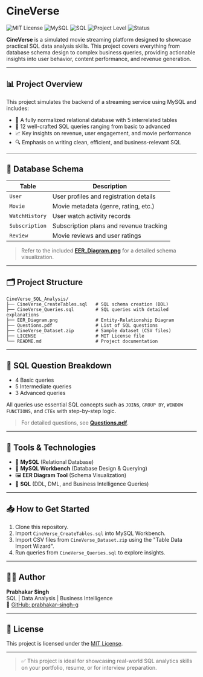 # CineVerse

![MIT License](https://img.shields.io/badge/License-MIT-green.svg)
![MySQL](https://img.shields.io/badge/Database-MySQL-blue)
![SQL](https://img.shields.io/badge/Language-SQL-orange)
![Project Level](https://img.shields.io/badge/Difficulty-Beginner--to--Advanced-yellow)
![Status](https://img.shields.io/badge/Status-Completed-brightgreen)

**CineVerse** is a simulated movie streaming platform designed to showcase practical SQL data analysis skills. This project covers everything from database schema design to complex business queries, providing actionable insights into user behavior, content performance, and revenue generation.

---

## 📊 Project Overview

This project simulates the backend of a streaming service using MySQL and includes:

- 🎯 A fully normalized relational database with 5 interrelated tables  
- 🧠 12 well-crafted SQL queries ranging from basic to advanced  
- 📈 Key insights on revenue, user engagement, and movie performance  
- 🔍 Emphasis on writing clean, efficient, and business-relevant SQL  

---

## 🧱 Database Schema

| Table          | Description                              |
| -------------- | ---------------------------------------- |
| `User`         | User profiles and registration details  |
| `Movie`        | Movie metadata (genre, rating, etc.)    |
| `WatchHistory` | User watch activity records              |
| `Subscription` | Subscription plans and revenue tracking  |
| `Review`       | Movie reviews and user ratings           |

> Refer to the included **[EER_Diagram.png](EER_Diagram.png)** for a detailed schema visualization.

---

## 🗂️ Project Structure

```
CineVerse_SQL_Analysis/
├── CineVerse_CreateTables.sql   # SQL schema creation (DDL)
├── CineVerse_Queries.sql        # SQL queries with detailed explanations
├── EER_Diagram.png              # Entity-Relationship Diagram
├── Questions.pdf                # List of SQL questions
├── CineVerse_Dataset.zip        # Sample dataset (CSV files)
├── LICENSE                      # MIT License file
└── README.md                    # Project documentation
```

---

## 📌 SQL Question Breakdown

- 4 Basic queries  
- 5 Intermediate queries  
- 3 Advanced queries  

All queries use essential SQL concepts such as `JOIN`s, `GROUP BY`, `WINDOW FUNCTIONS`, and `CTEs` with step-by-step logic.

> For detailed questions, see **[Questions.pdf](Questions.pdf)**.

---

## 🔧 Tools & Technologies

- 💾 **MySQL** (Relational Database)  
- 🧰 **MySQL Workbench** (Database Design & Querying)  
- 🖼️ **EER Diagram Tool** (Schema Visualization)  
- 📝 **SQL** (DDL, DML, and Business Intelligence Queries)  

---

## 📥 How to Get Started

1. Clone this repository.  
2. Import `CineVerse_CreateTables.sql` into MySQL Workbench.  
3. Import CSV files from `CineVerse_Dataset.zip` using the "Table Data Import Wizard".  
4. Run queries from `CineVerse_Queries.sql` to explore insights.

---

## 👨‍💻 Author

**Prabhakar Singh**  
SQL | Data Analysis | Business Intelligence  
🔗 [GitHub: prabhakar-singh-g](https://github.com/prabhakar-singh-g)

---

## 📄 License

This project is licensed under the [MIT License](LICENSE).

---

> ✅ This project is ideal for showcasing real-world SQL analytics skills on your portfolio, resume, or for interview preparation.

